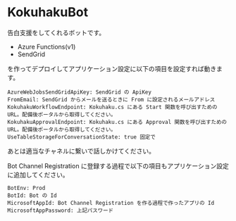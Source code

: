 # KokuhakuBot

告白支援をしてくれるボットです。

- Azure Functions(v1)
- SendGrid

を作ってデプロイしてアプリケーション設定に以下の項目を設定すれば動きます。

```
AzureWebJobsSendGridApiKey: SendGrid の ApiKey
FromEmail: SendGrid からメールを送るときに From に設定されるメールアドレス
KokuhakuWorkflowEndpoint: Kokuhaku.cs にある Start 関数を呼び出すための URL。配備後ポータルから取得してください。
KokuhakuApprovalEndpoint: Kokuhaku.cs にある Approval 関数を呼び出すための URL。配備後ポータルから取得してください。
UseTableStorageForConversationState: true 固定で
```

あとは適当なチャネルに繋いで話しかけてください。

Bot Channel Registration に登録する過程で以下の項目もアプリケーション設定に追加してください。

```
BotEnv: Prod
BotId: Bot の Id
MicrosoftAppId: Bot Channel Registration を作る過程で作ったアプリの Id
MicrosoftAppPassword: 上記パスワード
```

